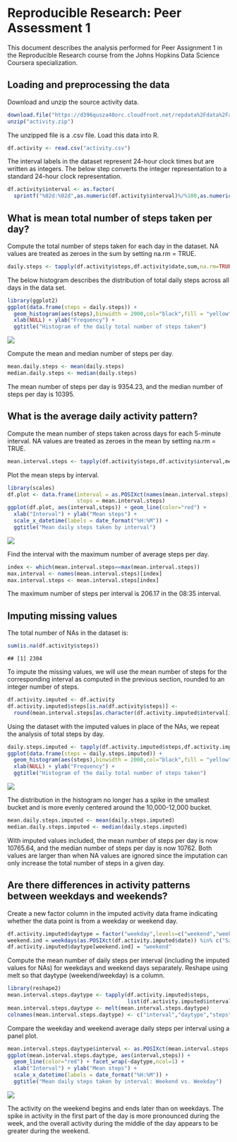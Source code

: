 # Reproducible Research: Peer Assessment 1


This document describes the analysis performed for Peer Assignment 1 in the Reproducible Research course from the Johns Hopkins Data Science Coursera specialization.

## Loading and preprocessing the data
Download and unzip the source activity data. 

```r
download.file("https://d396qusza40orc.cloudfront.net/repdata%2Fdata%2Factivity.zip",destfile="activity.zip")
unzip("activity.zip")
```

The unzipped file is a .csv file. Load this data into R.

```r
df.activity <- read.csv("activity.csv")
```

The interval labels in the dataset represent 24-hour clock times but are written as integers. The below step converts the integer representation to a standard 24-hour clock representation.

```r
df.activity$interval <- as.factor(
  sprintf("%02d:%02d",as.numeric(df.activity$interval)%/%100,as.numeric(df.activity$interval)%%100))
```

## What is mean total number of steps taken per day?
Compute the total number of steps taken for each day in the dataset. NA values are treated as zeroes in the sum by setting na.rm = TRUE.

```r
daily.steps <- tapply(df.activity$steps,df.activity$date,sum,na.rm=TRUE)
```

The below histogram describes the distribution of total daily steps across all days in the data set.

```r
library(ggplot2)
ggplot(data.frame(steps = daily.steps)) + 
  geom_histogram(aes(steps),binwidth = 2000,col="black",fill = "yellow") +
  xlab(NULL) + ylab("Frequency") + 
  ggtitle("Histogram of the daily total number of steps taken")
```

![](PA1_template_files/figure-html/unnamed-chunk-6-1.png) 

Compute the mean and median number of steps per day.

```r
mean.daily.steps <- mean(daily.steps)
median.daily.steps <- median(daily.steps)
```
The mean number of steps per day is 9354.23, and the median number of steps per day is 10395.

## What is the average daily activity pattern?
Compute the mean number of steps taken across days for each 5-minute interval. NA values are treated as zeroes in the mean by setting na.rm = TRUE.

```r
mean.interval.steps <- tapply(df.activity$steps,df.activity$interval,mean,na.rm=TRUE)
```

Plot the mean steps by interval.

```r
library(scales)
df.plot <- data.frame(interval = as.POSIXct(names(mean.interval.steps),format = "%H:%M"), 
                      steps = mean.interval.steps)
ggplot(df.plot, aes(interval,steps)) + geom_line(color="red") +
  xlab("Interval") + ylab("Mean steps") +
  scale_x_datetime(labels = date_format("%H:%M")) +
  ggtitle("Mean daily steps taken by interval")
```

![](PA1_template_files/figure-html/unnamed-chunk-9-1.png) 

Find the interval with the maximum number of average steps per day.

```r
index <- which(mean.interval.steps==max(mean.interval.steps))
max.interval <- names(mean.interval.steps)[index]
max.interval.steps <- mean.interval.steps[index]
```
The maximum number of steps per interval is 206.17 in the 08:35 interval.

## Imputing missing values
The total number of NAs in the dataset is:

```r
sum(is.na(df.activity$steps))
```

```
## [1] 2304
```

To impute the missing values, we will use the mean number of steps for the corresponding interval as computed in the previous section, rounded to an integer number of steps. 

```r
df.activity.imputed <- df.activity
df.activity.imputed$steps[is.na(df.activity$steps)] <- 
  round(mean.interval.steps[as.character(df.activity.imputed$interval[is.na(df.activity$steps)])])
```

Using the dataset with the imputed values in place of the NAs, we repeat the analysis of total steps by day.

```r
daily.steps.imputed <- tapply(df.activity.imputed$steps,df.activity.imputed$date,sum,na.rm=TRUE)
ggplot(data.frame(steps = daily.steps.imputed)) + 
  geom_histogram(aes(steps),binwidth = 2000,col="black",fill = "yellow") +
  xlab(NULL) + ylab("Frequency") + 
  ggtitle("Histogram of the daily total number of steps taken")
```

![](PA1_template_files/figure-html/unnamed-chunk-13-1.png) 

The distribution in the histogram no longer has a spike in the smallest bucket and is more evenly centered around the 10,000-12,000 bucket.

```r
mean.daily.steps.imputed <- mean(daily.steps.imputed)
median.daily.steps.imputed <- median(daily.steps.imputed)
```
With imputed values included, the mean number of steps per day is now 10765.64, and the median number of steps per day is now 10762. Both values are larger than when NA values are ignored since the imputation can only increase the total number of steps in a given day.

## Are there differences in activity patterns between weekdays and weekends?
Create a new factor column in the imputed activity data frame indicating whether the data point is from a weekday or weekend day.

```r
df.activity.imputed$daytype = factor("weekday",levels=c("weekend","weekday"))
weekend.ind = weekdays(as.POSIXct(df.activity.imputed$date)) %in% c("Saturday","Sunday")
df.activity.imputed$daytype[weekend.ind] = "weekend"
```
Compute the mean number of daily steps per interval (including the imputed values for NAs) for weekdays and weekend days separately. Reshape using melt so that daytype (weekend/weekday) is a column.

```r
library(reshape2)
mean.interval.steps.daytype <- tapply(df.activity.imputed$steps,
                                      list(df.activity.imputed$interval,df.activity.imputed$daytype),mean,na.rm=TRUE)
mean.interval.steps.daytype <- melt(mean.interval.steps.daytype)
colnames(mean.interval.steps.daytype) <- c("interval","daytype","steps")
```

Compare the weekday and weekend average daily steps per interval using a panel plot. 

```r
mean.interval.steps.daytype$interval <- as.POSIXct(mean.interval.steps.daytype$interval,format = "%H:%M")
ggplot(mean.interval.steps.daytype, aes(interval,steps)) + 
  geom_line(color="red") + facet_wrap(~daytype,ncol=1) +
  xlab("Interval") + ylab("Mean steps") +
  scale_x_datetime(labels = date_format("%H:%M")) +
  ggtitle("Mean daily steps taken by interval: Weekend vs. Weekday")
```

![](PA1_template_files/figure-html/unnamed-chunk-17-1.png) 

The activity on the weekend begins and ends later than on weekdays. The spike in activity in the first part of the day is more pronounced during the week, and the overall activity during the middle of the day appears to be greater during the weekend.

